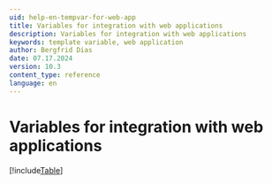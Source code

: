 ```yaml
---
uid: help-en-tempvar-for-web-app
title: Variables for integration with web applications
description: Variables for integration with web applications
keywords: template variable, web application
author: Bergfrid Dias
date: 07.17.2024
version: 10.3
content_type: reference
language: en
---
```


# Variables for integration with web applications

[!include[Table](../../../../../common/includes/variable/table-web-app.md)]
